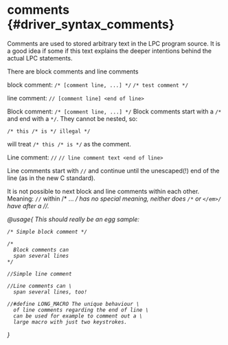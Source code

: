 comments {#driver_syntax_comments}
==================================
Comments are used to stored arbitrary text in the LPC program source. It is a good idea if some if this text explains the deeper intentions behind the actual LPC statements.

There are block comments and line comments

block comment:
`/* [comment line, ...] */`
`/* test comment */`

line comment:
`// [comment line] <end of line>`

Block comment: `/* [comment line, ...] */`
Block comments start with a `/*` and end with a `*/`. They cannot be nested, so:

~~~{.c}
/* this /* is */ illegal */

~~~
will treat `/* this /* is */` as the comment.

Line comment: `//`
`// line comment text <end of line>`

Line comments start with `//` and continue until the unescaped(!) end of the line (as in the new C standard).

It is not possible to next block and line comments within each other. Meaning: `//` within /* ... <em>/ has no special meaning, neither does ``/*`` or ``</em>/`` have after a //.

@usage{
This should really be an egg sample:

~~~{.c}
/* Simple block comment */

/*
  Block comments can
  span several lines
*/

//Simple line comment

//Line comments can \
  span several lines, too!

//#define LONG_MACRO The unique behaviour \
  of line comments regarding the end of line \
  can be used for example to comment out a \
  large macro with just two keystrokes.

~~~

}

